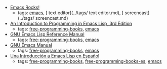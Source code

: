 * [Emacs Rocks!](http://emacsrocks.com/)
    * tags: [emacs](../tags/emacs.md), [ text editor](../tags/ text editor.md), [ screencast](../tags/ screencast.md)
* [An Introduction to Programming in Emacs Lisp, 3rd Edition](https://www.gnu.org/software/emacs/manual/html_node/eintr/index.html)
    * tags: [free-programming-books](../tags/free-programming-books.md), [emacs](../tags/emacs.md)
* [GNU Emacs Lisp Reference Manual](http://www.gnu.org/software/emacs/manual/elisp.html)
    * tags: [free-programming-books](../tags/free-programming-books.md), [emacs](../tags/emacs.md)
* [GNU Emacs Manual](https://www.gnu.org/software/emacs/manual/pdf/emacs.pdf)
    * tags: [free-programming-books](../tags/free-programming-books.md), [emacs](../tags/emacs.md)
* [Una Introducción a Emacs Lisp en Español](http://savannah.nongnu.org/git/?group=elisp-es)
    * tags: [free-programming-books](../tags/free-programming-books.md), [free-programming-books-es](../tags/free-programming-books-es.md), [emacs](../tags/emacs.md)
